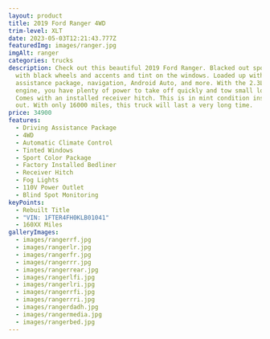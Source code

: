 ```yaml
---
layout: product
title: 2019 Ford Ranger 4WD
trim-level: XLT
date: 2023-05-03T12:21:43.777Z
featuredImg: images/ranger.jpg
imgAlt: ranger
categories: trucks
description: Check out this beautiful 2019 Ford Ranger. Blacked out sport model
  with black wheels and accents and tint on the windows. Loaded up with driver's
  assistance package, navigation, Android Auto, and more. With the 2.3L turbo
  engine, you have plenty of power to take off quickly and tow small loads.
  Comes with an installed receiver hitch. This is in mint condition inside and
  out. With only 16000 miles, this truck will last a very long time.
price: 34900
features:
  - Driving Assistance Package
  - 4WD
  - Automatic Climate Control
  - Tinted Windows
  - Sport Color Package
  - Factory Installed Bedliner
  - Receiver Hitch
  - Fog Lights
  - 110V Power Outlet
  - Blind Spot Monitoring
keyPoints:
  - Rebuilt Title
  - "VIN: 1FTER4FH0KLB01041"
  - 160XX Miles
galleryImages:
  - images/rangerrf.jpg
  - images/rangerlr.jpg
  - images/rangerfr.jpg
  - images/rangerrr.jpg
  - images/rangerrear.jpg
  - images/rangerlfi.jpg
  - images/rangerlri.jpg
  - images/rangerrfi.jpg
  - images/rangerrri.jpg
  - images/rangerdadh.jpg
  - images/rangermedia.jpg
  - images/rangerbed.jpg
---
```

